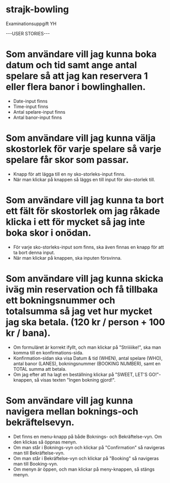 # strajk-bowling
Examinationsuppgift YH

---USER STORIES---

# Som användare vill jag kunna boka datum och tid samt ange antal spelare så att jag kan reservera 1 eller flera banor i bowlinghallen.
  * Date-input finns
  * Time-input finns
  * Antal spelare-input finns
  * Antal banor-input finns
    
# Som användare vill jag kunna välja skostorlek för varje spelare så varje spelare får skor som passar.
  * Knapp för att lägga till en ny sko-storleks-input finns.
  * När man klickar på knappen så läggs en till input för sko-storlek till.
# Som användare vill jag kunna ta bort ett fält för skostorlek om jag råkade klicka i ett för mycket så jag inte boka skor i onödan.
  * För varje sko-storleks-input som finns, ska även finnas en knapp för att ta bort denna input.
  * När man klickar på knappen, ska inputen försvinna.
# Som användare vill jag kunna skicka iväg min reservation och få tillbaka ett bokningsnummer och totalsumma så jag vet hur mycket jag ska betala. (120 kr / person + 100 kr / bana).
  * Om formuläret är korrekt ifyllt, och man klickar på "Striiiiike!", ska man komma till en konfirmations-sida.
  * Konfirmation-sidan ska visa Datum & tid (WHEN), antal spelare (WHO), antal banor (LANES), bokningsnummer (BOOKING NUMBER), samt en TOTAL summa att betala.
  * Om jag efter att ha lagt en beställning klickar på "SWEET, LET'S GO!"-knappen, så visas texten "Ingen bokning gjord!".
# Som användare vill jag kunna navigera mellan boknings-och bekräftelsevyn.
  * Det finns en menu-knapp på både Boknings- och Bekräftelse-vyn. Om den klickas så öppnas menyn.
  * Om man står i Boknings-vyn och klickar på "Confirmation" så navigeras man till Bekräftelse-vyn.
  * Om man står i Bekräftelse-vyn och klickar på "Booking" så navigeras man till Booking-vyn.
  * Om menyn är öppen, och man klickar på meny-knappen, så stängs menyn.
